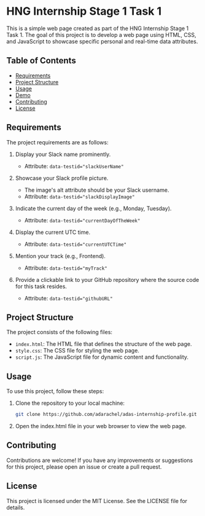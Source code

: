 # HNG Internship Stage 1 Task 1

This is a simple web page created as part of the HNG Internship Stage 1 Task 1. The goal of this project is to develop a web page using HTML, CSS, and JavaScript to showcase specific personal and real-time data attributes.

## Table of Contents

- [Requirements](#requirements)
- [Project Structure](#project-structure)
- [Usage](#usage)
- [Demo](#demo)
- [Contributing](#contributing)
- [License](#license)

## Requirements

The project requirements are as follows:

1. Display your Slack name prominently.
   - Attribute: `data-testid="slackUserName"`

2. Showcase your Slack profile picture.
   - The image's alt attribute should be your Slack username.
   - Attribute: `data-testid="slackDisplayImage"`

3. Indicate the current day of the week (e.g., Monday, Tuesday).
   - Attribute: `data-testid="currentDayOfTheWeek"`

4. Display the current UTC time.
   - Attribute: `data-testid="currentUTCTime"`

5. Mention your track (e.g., Frontend).
   - Attribute: `data-testid="myTrack"`

6. Provide a clickable link to your GitHub repository where the source code for this task resides.
   - Attribute: `data-testid="githubURL"`

## Project Structure

The project consists of the following files:

- `index.html`: The HTML file that defines the structure of the web page.
- `style.css`: The CSS file for styling the web page.
- `script.js`: The JavaScript file for dynamic content and functionality.

## Usage

To use this project, follow these steps:

1. Clone the repository to your local machine:

   ```bash
   git clone https://github.com/adarachel/adas-internship-profile.git

2. Open the index.html file in your web browser to view the web page.

## Contributing

Contributions are welcome! If you have any improvements or suggestions for this project, please open an issue or create a pull request.

## License

This project is licensed under the MIT License. See the LICENSE file for details.
